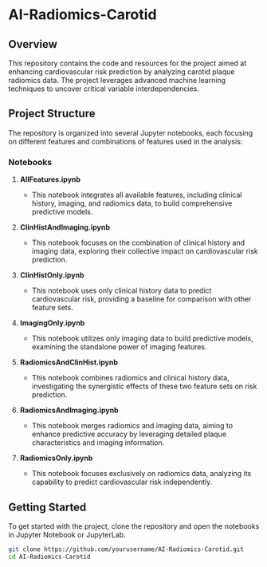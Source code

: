 # AI-Radiomics-Carotid

## Overview
This repository contains the code and resources for the project aimed at enhancing cardiovascular risk prediction by analyzing carotid plaque radiomics data. The project leverages advanced machine learning techniques to uncover critical variable interdependencies.

## Project Structure
The repository is organized into several Jupyter notebooks, each focusing on different features and combinations of features used in the analysis:

### Notebooks
1. **AllFeatures.ipynb**
   - This notebook integrates all available features, including clinical history, imaging, and radiomics data, to build comprehensive predictive models.

2. **ClinHistAndImaging.ipynb**
   - This notebook focuses on the combination of clinical history and imaging data, exploring their collective impact on cardiovascular risk prediction.

3. **ClinHistOnly.ipynb**
   - This notebook uses only clinical history data to predict cardiovascular risk, providing a baseline for comparison with other feature sets.

4. **ImagingOnly.ipynb**
   - This notebook utilizes only imaging data to build predictive models, examining the standalone power of imaging features.

5. **RadiomicsAndClinHist.ipynb**
   - This notebook combines radiomics and clinical history data, investigating the synergistic effects of these two feature sets on risk prediction.

6. **RadiomicsAndImaging.ipynb**
   - This notebook merges radiomics and imaging data, aiming to enhance predictive accuracy by leveraging detailed plaque characteristics and imaging information.

7. **RadiomicsOnly.ipynb**
   - This notebook focuses exclusively on radiomics data, analyzing its capability to predict cardiovascular risk independently.

## Getting Started
To get started with the project, clone the repository and open the notebooks in Jupyter Notebook or JupyterLab.

```bash
git clone https://github.com/yourusername/AI-Radiomics-Carotid.git
cd AI-Radiomics-Carotid
